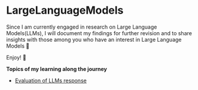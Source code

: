 # LargeLanguageModels

Since I am currently engaged in research on Large Language Models(LLMs), I will document my findings for further revision and to share insights with those among you who have an interest in Large Language Models 🤗

Enjoy! 🥳

**Topics of my learning along the journey**
- [Evaluation of LLMs response](https://github.com/RadchaneepornC/LargeLanguageModels/blob/a5969c5151d17a4dcc78e3b75571b82cf2528951/EvaluateLLMs.md)
